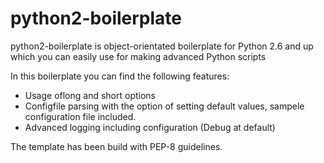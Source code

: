 # python2-boilerplate
python2-boilerplate is object-orientated boilerplate for Python 2.6 and up which you can easily use for making
advanced Python scripts

In this boilerplate you can find the following features:
- Usage oflong and short options
- Configfile parsing with the option of setting default values, sampele configuration file included.
- Advanced logging including configuration (Debug at default)

The template has been build with PEP-8 guidelines.
